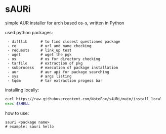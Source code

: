 # sAURi
simple AUR installer for arch based os-s, written in Python

used python packages:
```
 - difflib      # to find closest questioned package
 - re           # url and name checking
 - requests     # link_up test
 - wget         # wget the pgk
 - os           # os for directory checking
 - tarfile      # extraction of pkg
 - subprocess   # execution of package installation
 - aur          # aur api for package searching
 - sys          # args listing
 - tqdm         # tar extraction progess bar
```

installing locally:
```bash
curl https://raw.githubusercontent.com/NoteFox/sAURi/main/install_locally.sh | bash
exec $SHELL
```

how to use:
```
sauri <package name>
# example: sauri hello
```

